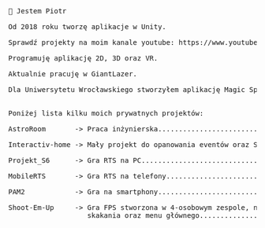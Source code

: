 <pre>
👋 Jestem Piotr<br>
Od 2018 roku tworzę aplikacje w Unity. <br>
Sprawdź projekty na moim kanale youtube: https://www.youtube.com/channel/UCWwLhKNKggT3VwO98xwAfaw <br>
Programuję aplikację 2D, 3D oraz VR. <br>
Aktualnie pracuję w GiantLazer. <br>
Dla Uniwersytetu Wrocławskiego stworzyłem aplikację Magic Spheres oraz stronę internetową: http://magicspheres.uni.wroc.pl/ <br>

Poniżej lista kilku moich prywatnych projektów:<br>
AstroRoom       -> Praca inżynierska......................................film na yt: https://youtu.be/NNWBVgMQz24 <br>
Interactiv-home -> Mały projekt do opanowania eventów oraz SOLID..........film na yt: https://youtu.be/Zq_Kq1W26ns?t=93 <br>
Projekt_S6      -> Gra RTS na PC...............................film na yt: https://youtu.be/JIfik8_Fewc <br>
MobileRTS       -> Gra RTS na telefony.........................film na yt: https://youtu.be/Zq_Kq1W26ns?t=139 <br>
PAM2            -> Gra na smartphony...........................film na yt: https://youtu.be/Zq_Kq1W26ns?t=22 <br>
Shoot-Em-Up     -> Gra FPS stworzona w 4-osobowym zespole, na studia, byłem odpowiedzialny za stworzenie mechaniki
                   skakania oraz menu głównego...........................film na yt: https://youtu.be/Zq_Kq1W26ns?t=63 <br>
</pre>
<!---
piotrwojtaszek/piotrwojtaszek is a ✨ special ✨ repository because its `README.md` (this file) appears on your GitHub profile.
You can click the Preview link to take a look at your changes.
--->
